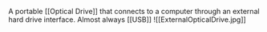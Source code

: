 A portable [[Optical Drive]] that connects to a computer through an external hard drive interface.
	Almost always [[USB]]
![[ExternalOpticalDrive.jpg]]